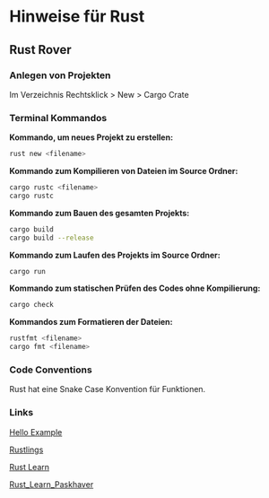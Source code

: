 # Hinweise für Rust

## Rust Rover
### Anlegen von Projekten
Im Verzeichnis Rechtsklick > New > Cargo Crate

### Terminal Kommandos

__Kommando, um neues Projekt zu erstellen:__

```Bash
rust new <filename>
```

__Kommando zum Kompilieren von Dateien im Source Ordner:__

```Bash
cargo rustc <filename>
cargo rustc
```

__Kommando zum Bauen des gesamten Projekts:__

```Bash
cargo build
cargo build --release
```

__Kommando zum Laufen des Projekts im Source Ordner:__

```Bash
cargo run
```

__Kommando zum statischen Prüfen des Codes ohne Kompilierung:__

```Bash
cargo check
```

__Kommandos zum Formatieren der Dateien:__

```Bash
rustfmt <filename>
cargo fmt <filename>
```

### Code Conventions

Rust hat eine Snake Case Konvention für Funktionen.

### Links
[Hello Example](https://doc.rust-lang.org/rust-by-example/hello.html)

[Rustlings](https://github.com/rust-lang/rustlings/)

[Rust Learn](https://www.rust-lang.org/learn)

[Rust_Learn_Paskhaver](https://github.com/paskhaver/learn-to-code-with-rust)
